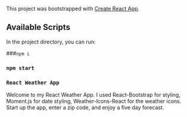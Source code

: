 This project was bootstrapped with [Create React App](https://github.com/facebook/create-react-app).

## Available Scripts

In the project directory, you can run:

###`npm i`
### `npm start`


### `React Weather App`

Welcome to my React Weather App. I used React-Bootstrap for styling, Moment.js for date styling, Weather-Icons-React for the weather icons. Start up the app, enter a zip code, and enjoy a five day forecast. 
